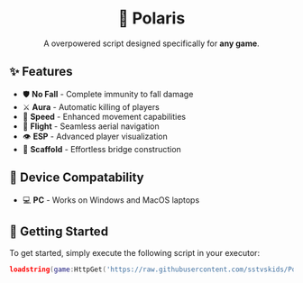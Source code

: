<div align="center">
  <h1>🌟 Polaris</h1>
  <p>A overpowered script designed specifically for <strong>any game</strong>.</p>
</div>

## ✨ Features
- 🛡️ **No Fall** - Complete immunity to fall damage
- ⚔️ **Aura** - Automatic killing of players
- 🏃 **Speed** - Enhanced movement capabilities
- 🦅 **Flight** - Seamless aerial navigation
- 👁️ **ESP** - Advanced player visualization
- 🌉 **Scaffold** - Effortless bridge construction

## 📱 Device Compatability
- 💻 **PC** - Works on Windows and MacOS laptops

## 🚀 Getting Started
To get started, simply execute the following script in your executor:
```lua
loadstring(game:HttpGet('https://raw.githubusercontent.com/sstvskids/PolarisRewrite/main/installer.lua'))()
```